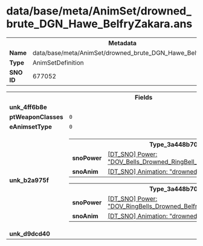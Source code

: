 <h1>data/base/meta/AnimSet/drowned_brute_DGN_Hawe_BelfryZakara.ans</h1><table><tr><th colspan="100%">Metadata</th></tr><tr><td><b>Name</b></td><td>data/base/meta/AnimSet/drowned_brute_DGN_Hawe_BelfryZakara.ans</td></tr><tr><td><b>Type</b></td><td>AnimSetDefinition</td></tr><tr><td><b>SNO ID</b></td><td>677052</td></tr></table>

<table><tr><th colspan="100%">Fields</th></tr><tr><td><b>unk_4ff6b8e</b></td><td></td></tr><tr><td><b>ptWeaponClasses</b></td><td><code>0</code>
</td></tr><tr><td><b>eAnimsetType</b></td><td><code>0</code></td></tr><tr><td><b>unk_b2a975f</b></td><td><table><tr><th colspan="100%">Type_3a448b70</th></tr><tr><td><b>snoPower</b></td><td><a href="..\Power\DOV_Bells_Drowned_RingBell_NoDamage.pow.md">[DT_SNO] Power: "DOV_Bells_Drowned_RingBell_NoDamage"</a></td></tr><tr><td><b>snoAnim</b></td><td><a href="..\Anim\drowned_brute_event_bell_ring.ani.md">[DT_SNO] Animation: "drowned_brute_event_bell_ring"</a></td></tr></table>


<table><tr><th colspan="100%">Type_3a448b70</th></tr><tr><td><b>snoPower</b></td><td><a href="..\Power\DOV_RingBells_Drowned_BelfryZakara_Boss_NoDamage.pow.md">[DT_SNO] Power: "DOV_RingBells_Drowned_BelfryZakara_Boss_NoDamage"</a></td></tr><tr><td><b>snoAnim</b></td><td><a href="..\Anim\drowned_brute_event_bell_ring.ani.md">[DT_SNO] Animation: "drowned_brute_event_bell_ring"</a></td></tr></table>


</td></tr><tr><td><b>unk_d9dcd40</b></td><td></td></tr></table>

